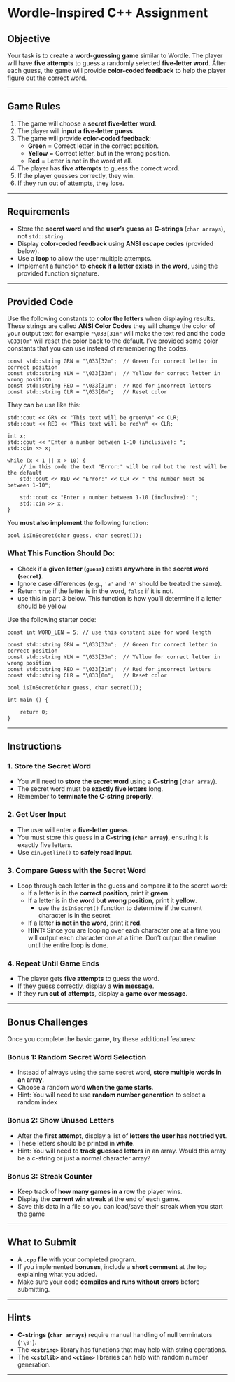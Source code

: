 **Wordle-Inspired C++ Assignment**
==================================

**Objective**
-------------

Your task is to create a **word-guessing game** similar to Wordle. The player will have **five attempts** to guess a randomly selected **five-letter word**. After each guess, the game will provide **color-coded feedback** to help the player figure out the correct word.

* * *

**Game Rules**
--------------

1.  The game will choose a **secret five-letter word**.
2.  The player will **input a five-letter guess**.
3.  The game will provide **color-coded feedback**:
    *   **Green** = Correct letter in the correct position.
    *   **Yellow** = Correct letter, but in the wrong position.
    *   **Red** = Letter is not in the word at all.
4.  The player has **five attempts** to guess the correct word.
5.  If the player guesses correctly, they win.
6.  If they run out of attempts, they lose.

* * *

**Requirements**
----------------

*   Store the **secret word** and the **user’s guess** as **C-strings** (`char arrays`), not `std::string`.
*   Display **color-coded feedback** using **ANSI escape codes** (provided below).
*   Use a **loop** to allow the user multiple attempts.
*   Implement a function to **check if a letter exists in the word**, using the provided function signature.

* * *

**Provided Code**
-----------------

Use the following constants to **color the letters** when displaying results. These strings are called **ANSI Color Codes** they will change the color of your output text for example `"\033[31m"` will make the text red and the code `\033[0m"` will reset the color back to the default. I’ve provided some color constants that you can use instead of remembering the codes.

    const std::string GRN = "\033[32m";  // Green for correct letter in correct position
    const std::string YLW = "\033[33m";  // Yellow for correct letter in wrong position
    const std::string RED = "\033[31m";  // Red for incorrect letters
    const std::string CLR = "\033[0m";   // Reset color
    

They can be use like this:

    std::cout << GRN << "This text will be green\n" << CLR;
    std::cout << RED << "This text will be red\n" << CLR;
    
    int x;
    std::cout << "Enter a number between 1-10 (inclusive): ";
    std::cin >> x;
    
    while (x < 1 || x > 10) {
        // in this code the text "Error:" will be red but the rest will be the default
    	std::cout << RED << "Error:" << CLR << " the number must be between 1-10";
    	
    	std::cout << "Enter a number between 1-10 (inclusive): ";
    	std::cin >> x;
    } 
    

You **must also implement** the following function:

    bool isInSecret(char guess, char secret[]);
    

### **What This Function Should Do:**

*   Check if a **given letter (`guess`)** exists **anywhere** in the **secret word (`secret`)**.
*   Ignore case differences (e.g., `'a'` and `'A'` should be treated the same).
*   Return `true` if the letter is in the word, `false` if it is not.
*   use this in part 3 below. This function is how you’ll determine if a letter should be yellow

Use the following starter code:

    const int WORD_LEN = 5; // use this constant size for word length
    
    const std::string GRN = "\033[32m";  // Green for correct letter in correct position
    const std::string YLW = "\033[33m";  // Yellow for correct letter in wrong position
    const std::string RED = "\033[31m";  // Red for incorrect letters
    const std::string CLR = "\033[0m";   // Reset color
    
    bool isInSecret(char guess, char secret[]);
    
    int main () {
    
    	return 0;
    }
    

* * *

**Instructions**
----------------

### **1\. Store the Secret Word**

*   You will need to **store the secret word** using a **C-string** (`char array`).
*   The secret word must be **exactly five letters** long.
*   Remember to **terminate the C-string properly**.

### **2\. Get User Input**

*   The user will enter a **five-letter guess**.
*   You must store this guess in a **C-string (`char array`)**, ensuring it is exactly five letters.
*   Use `cin.getline()` to **safely read input**.

### **3\. Compare Guess with the Secret Word**

*   Loop through each letter in the guess and compare it to the secret word:
    *   If a letter is in the **correct position**, print it **green**.
    *   If a letter is in the **word but wrong position**, print it **yellow**.
        *   use the `isInSecret()` function to determine if the current character is in the secret
    *   If a letter **is not in the word**, print it **red**.
    *   **HINT:** Since you are looping over each character one at a time you will output each character one at a time. Don’t output the newline until the entire loop is done.

### **4\. Repeat Until Game Ends**

*   The player gets **five attempts** to guess the word.
*   If they guess correctly, display a **win message**.
*   If they **run out of attempts**, display a **game over message**.

* * *

**Bonus Challenges**
--------------------

Once you complete the basic game, try these additional features:

### **Bonus 1: Random Secret Word Selection**

*   Instead of always using the same secret word, **store multiple words in an array**.
*   Choose a random word **when the game starts**.
*   Hint: You will need to use **random number generation** to select a random index

### **Bonus 2: Show Unused Letters**

*   After the **first attempt**, display a list of **letters the user has not tried yet**.
*   These letters should be printed in **white**.
*   Hint: You will need to **track guessed letters** in an array. Would this array be a c-string or just a normal character array?

### **Bonus 3: Streak Counter**

*   Keep track of **how many games in a row** the player wins.
*   Display the **current win streak** at the end of each game.
*   Save this data in a file so you can load/save their streak when you start the game

* * *

**What to Submit**
------------------

*   A **`.cpp` file** with your completed program.
*   If you implemented **bonuses**, include a **short comment** at the top explaining what you added.
*   Make sure your code **compiles and runs without errors** before submitting.

* * *

**Hints**
---------

*   **C-strings (`char arrays`)** require manual handling of null terminators (`'\0'`).
*   The **`<cstring>`** library has functions that may help with string operations.
*   The **`<cstdlib>`** and **`<ctime>`** libraries can help with random number generation.

* * *
